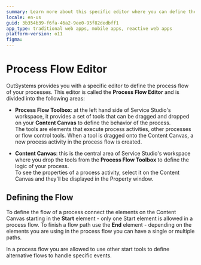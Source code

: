 ```yaml
---
summary: Learn more about this specific editor where you can define the process flow of your processes.
locale: en-us
guid: 3b354b39-f6fa-46a2-9ee0-95f82dedbff1
app_type: traditional web apps, mobile apps, reactive web apps
platform-version: o11
figma:
---
```


# Process Flow Editor

OutSystems provides you with a specific editor to define the process flow of your processes. This editor is called the **Process Flow Editor** and is divided into the following areas:

* **Process Flow Toolbox**: at the left hand side of Service Studio's workspace, it provides a set of tools that can be dragged and dropped on your **Content Canvas** to define the behavior of the process.  
The tools are elements that execute process activities, other processes or flow control tools. When a tool is dragged onto the Content Canvas, a new process activity in the process flow is created.

* **Content Canvas**: this is the central area of Service Studio's workspace where you drop the tools from the **Process Flow Toolbox** to define the logic of your process.  
To see the properties of a process activity, select it on the Content Canvas and they'll be displayed in the Property window.

## Defining the Flow

To define the flow of a process connect the elements on the Content Canvas starting in the **Start** element - only one Start element is allowed in a process flow. To finish a flow path use the **End** element - depending on the elements you are using in the process flow you can have a single or multiple paths.

In a process flow you are allowed to use other start tools to define alternative flows to handle specific events.
